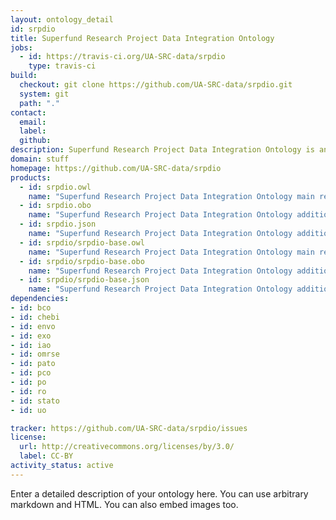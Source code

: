```yaml
---
layout: ontology_detail
id: srpdio
title: Superfund Research Project Data Integration Ontology
jobs:
  - id: https://travis-ci.org/UA-SRC-data/srpdio
    type: travis-ci
build:
  checkout: git clone https://github.com/UA-SRC-data/srpdio.git
  system: git
  path: "."
contact:
  email: 
  label: 
  github: 
description: Superfund Research Project Data Integration Ontology is an ontology...
domain: stuff
homepage: https://github.com/UA-SRC-data/srpdio
products:
  - id: srpdio.owl
    name: "Superfund Research Project Data Integration Ontology main release in OWL format"
  - id: srpdio.obo
    name: "Superfund Research Project Data Integration Ontology additional release in OBO format"
  - id: srpdio.json
    name: "Superfund Research Project Data Integration Ontology additional release in OBOJSon format"
  - id: srpdio/srpdio-base.owl
    name: "Superfund Research Project Data Integration Ontology main release in OWL format"
  - id: srpdio/srpdio-base.obo
    name: "Superfund Research Project Data Integration Ontology additional release in OBO format"
  - id: srpdio/srpdio-base.json
    name: "Superfund Research Project Data Integration Ontology additional release in OBOJSon format"
dependencies:
- id: bco
- id: chebi
- id: envo
- id: exo
- id: iao
- id: omrse
- id: pato
- id: pco
- id: po
- id: ro
- id: stato
- id: uo

tracker: https://github.com/UA-SRC-data/srpdio/issues
license:
  url: http://creativecommons.org/licenses/by/3.0/
  label: CC-BY
activity_status: active
---
```


Enter a detailed description of your ontology here. You can use arbitrary markdown and HTML.
You can also embed images too.


